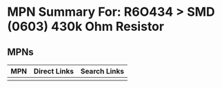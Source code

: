 



# MPN Summary For: R6O434 > SMD (0603) 430k Ohm Resistor

## MPNs
  

|MPN|Direct Links|Search Links|
| :--- | :--- | :--- |
||||
